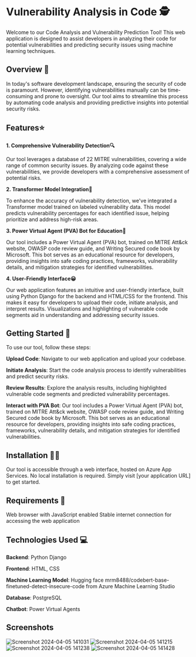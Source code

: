 # Vulnerability Analysis in Code 🕵️
Welcome to our Code Analysis and Vulnerability Prediction Tool! This web application is designed to assist developers in analyzing their code for potential vulnerabilities and predicting security issues using machine learning techniques.

## Overview 🔭
In today's software development landscape, ensuring the security of code is paramount. However, identifying vulnerabilities manually can be time-consuming and prone to oversight. Our tool aims to streamline this process by automating code analysis and providing predictive insights into potential security risks.

## Features⭐️
**1. Comprehensive Vulnerability Detection🔍**

Our tool leverages a database of 22 MITRE vulnerabilities, covering a wide range of common security issues. By analyzing code against these vulnerabilities, we provide developers with a comprehensive assessment of potential risks.

**2. Transformer Model Integration🤗**

To enhance the accuracy of vulnerability detection, we've integrated a Transformer model trained on labeled vulnerability data. This model predicts vulnerability percentages for each identified issue, helping prioritize and address high-risk areas.

**3. Power Virtual Agent (PVA) Bot for Education🤖**

Our tool includes a Power Virtual Agent (PVA) bot, trained on MITRE Att&ck website, OWASP code review guide, and Writing Secured code book by Microsoft. This bot serves as an educational resource for developers, providing insights into safe coding practices, frameworks, vulnerability details, and mitigation strategies for identified vulnerabilities.

**4. User-Friendly Interface😀**

Our web application features an intuitive and user-friendly interface, built using Python Django for the backend and HTML/CSS for the frontend. This makes it easy for developers to upload their code, initiate analysis, and interpret results. Visualizations and highlighting of vulnerable code segments aid in understanding and addressing security issues.

## Getting Started 🚀
To use our tool, follow these steps:

**Upload Code**: Navigate to our web application and upload your codebase.

**Initiate Analysis**: Start the code analysis process to identify vulnerabilities and predict security risks.

**Review Results**: Explore the analysis results, including highlighted vulnerable code segments and predicted vulnerability percentages.

**Interact with PVA Bot**: Our tool includes a Power Virtual Agent (PVA) bot, trained on MITRE Att&ck website, OWASP code review guide, and Writing Secured code book by Microsoft. This bot serves as an educational resource for developers, providing insights into safe coding practices, frameworks, vulnerability details, and mitigation strategies for identified vulnerabilities.

## Installation 🔨🔧
Our tool is accessible through a web interface, hosted on Azure App Services. No local installation is required. Simply visit [your application URL] to get started.

## Requirements 🔧
Web browser with JavaScript enabled
Stable internet connection for accessing the web application

## Technologies Used 💻

**Backend**: Python Django

**Frontend**: HTML, CSS

**Machine Learning Model**: Hugging face mrm8488/codebert-base-finetuned-detect-insecure-code from Azure Machine Learning Studio

**Database**: PostgreSQL

**Chatbot**: Power Virtual Agents



## Screenshots

![Screenshot 2024-04-05 141031](https://github.com/Sreya-E-P/Vulnerability-Analysis-in-Code/assets/117088162/e5e801c1-3ae6-453f-b4ab-123319d05604)
![Screenshot 2024-04-05 141215](https://github.com/Sreya-E-P/Vulnerability-Analysis-in-Code/assets/117088162/50426dd9-d30a-4fef-a673-3dd1241af04e)
![Screenshot 2024-04-05 141238](https://github.com/Sreya-E-P/Vulnerability-Analysis-in-Code/assets/117088162/dea72782-448f-440e-bd68-a527e09be1b6)
![Screenshot 2024-04-05 141428](https://github.com/Sreya-E-P/Vulnerability-Analysis-in-Code/assets/117088162/d7a96893-16af-4d3e-9aff-78c70cc5ab0b)
